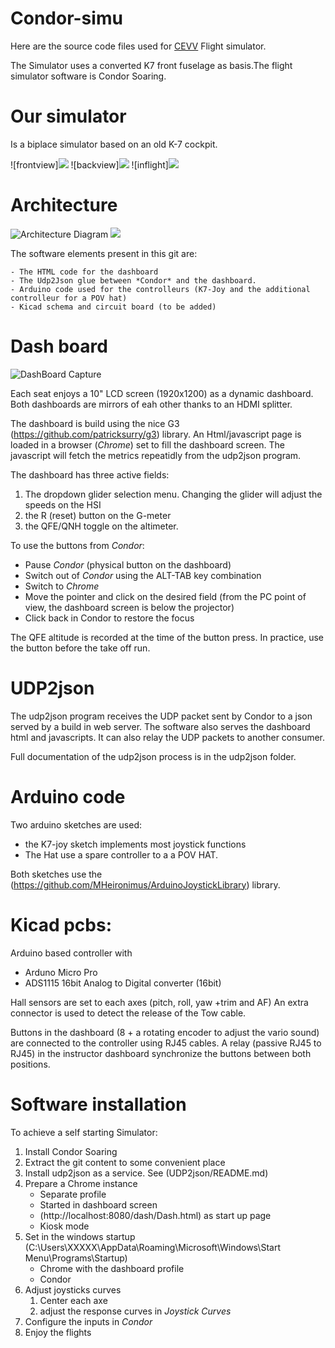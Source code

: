 # Condor-simu


Here are the source code files used for [CEVV](http://www.cevv.be) Flight simulator.

The Simulator uses a converted K7 front fuselage as basis.The flight simulator software is Condor Soaring.

# Our simulator

Is a biplace simulator based on an old K-7 cockpit.

![frontview]<img src="./front.jpeg">
![backview]<img src="./back.jpeg">
![inflight]<img src="./inFlight.jpeg">
# Architecture

![Architecture Diagram](./architecture-Page-1.drawio.svg)
<img src="./architecture-Page-1.svg">

The software elements present in this git are:

    - The HTML code for the dashboard
    - The Udp2Json glue between *Condor* and the dashboard.
    - Arduino code used for the controlleurs (K7-Joy and the additional controlleur for a POV hat)
    - Kicad schema and circuit board (to be added)


# Dash board

![DashBoard Capture](./dash.png)


Each seat enjoys a 10" LCD screen (1920x1200) as a dynamic dashboard. Both dashboards are mirrors of eah other thanks to an HDMI splitter.

The dashboard is build using the nice G3 (https://github.com/patricksurry/g3) library. An Html/javascript page is loaded in a browser (*Chrome*) set to fill the dashboard screen.
The javascript will fetch the metrics repeatidly from the udp2json program.

The dashboard has three active fields:
1. The dropdown glider selection menu. Changing the glider will adjust the speeds on the HSI
1. the R (reset) button on the G-meter
1. the QFE/QNH toggle on the altimeter.

To use the buttons from *Condor*:

- Pause *Condor* (physical button on the dashboard)
- Switch out of *Condor* using the ALT-TAB key combination
- Switch to *Chrome*
- Move the pointer and click on the desired field (from the PC point of view, the dashboard screen is below the projector)
- Click back in Condor to restore the focus 

The QFE altitude is recorded at the time of the button press. In practice, use the button before the take off run.
# UDP2json

The udp2json program receives the UDP packet sent by Condor to a json served by a build in web server.
The software also serves the dashboard html and javascripts.
It can also relay the UDP packets to another consumer.

Full documentation of the udp2json process is in the udp2json folder.

# Arduino code

Two arduino sketches are used:

- the K7-joy sketch implements most joystick functions
- The Hat use a spare controller to a a POV HAT.

Both sketches use the (https://github.com/MHeironimus/ArduinoJoystickLibrary) library.

# Kicad pcbs:

Arduino based controller with

- Arduno Micro Pro
- ADS1115 16bit Analog to Digital converter (16bit)

Hall sensors are set to each axes (pitch, roll, yaw +trim and AF) 
An extra connector is used to detect the release of the Tow cable.

Buttons in the dashboard (8 + a rotating encoder to adjust the vario sound) are connected to the controller using RJ45 cables.
A relay (passive RJ45 to RJ45) in the instructor dashboard synchronize the buttons between both positions.

# Software installation

To achieve a self starting Simulator:

1. Install Condor Soaring
1. Extract the git content to some convenient place
1. Install udp2json as a service. See (UDP2json/README.md)
1. Prepare a Chrome instance
    - Separate profile
    - Started in dashboard screen
    - (http://localhost:8080/dash/Dash.html) as start up page
    - Kiosk mode
1. Set in the windows startup (C:\Users\XXXXX\AppData\Roaming\Microsoft\Windows\Start Menu\Programs\Startup)
    - Chrome with the dashboard profile
    - Condor
1. Adjust joysticks curves
    1. Center each axe
    1. adjust the response curves in *Joystick Curves*
1. Configure the inputs in *Condor*
1. Enjoy the flights
